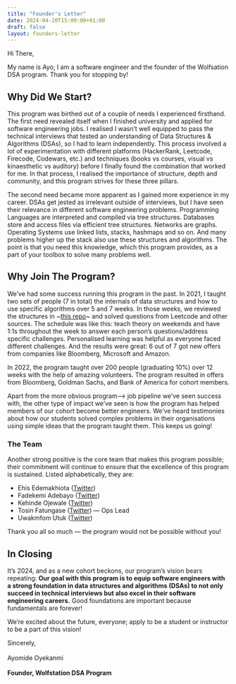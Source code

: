 ```yaml
---
title: "Founder's Letter"
date: 2024-04-20T15:09:00+01:00
draft: false
layout: founders-letter
---
```


Hi There,

My name is Ayo; I am a software engineer and the founder of the Wolfsation DSA program. Thank you for stopping by!

## Why Did We Start?
This program was birthed out of a couple of needs I experienced firsthand. The first need revealed itself when I finished university and applied for software engineering jobs. I realised I wasn’t well equipped to pass the technical interviews that tested an understanding of Data Structures & Algorithms (DSAs), so I had to learn independently. This process involved a lot of experimentation with different platforms (HackerRank, Leetcode, Firecode, Codewars, etc.) and techniques (books vs courses, visual vs kinaesthetic vs auditory) before I finally found the combination that worked for me. In that process, I realised the importance of structure, depth and community, and this program strives for these three pillars.

The second need became more apparent as I gained more experience in my career. DSAs get jested as irrelevant outside of interviews, but I have seen their relevance in different software engineering problems. Programming Languages are interpreted and compiled via tree structures. Databases store and access files via efficient tree structures. Networks are graphs. Operating Systems use linked lists, stacks, hashmaps and so on. And many problems higher up the stack also use these structures and algorithms. The point is that you need this knowledge, which this program provides, as a part of your toolbox to solve many problems well. 

## Why Join The Program?

We’ve had some success running this program in the past. In 2021, I taught two sets of people (7 in total) the internals of data structures and how to use specific algorithms over 5 and 7 weeks. In those weeks, we reviewed the structures in ~[this repo](https://github.com/oyekanmiayo/data-structures-all-langs)~ and solved questions from Leetcode and other sources. The schedule was like this: teach theory on weekends and have 1:1s throughout the week to answer each person’s questions/address specific challenges. Personalised learning was helpful as everyone faced different challenges. And the results were great: 6 out of 7 got new offers from companies like Bloomberg, Microsoft and Amazon.

In 2022, the program taught over 200 people (graduating 10%) over 12 weeks with the help of amazing volunteers. The program resulted in offers from Bloomberg, Goldman Sachs, and Bank of America for cohort members.

Apart from the more obvious program—> job pipeline we’ve seen success with, the other type of impact we’ve seen is how the program has helped members of our cohort become better engineers. We’ve heard testimonies about how our students solved complex problems in their organisations using simple ideas that the program taught them. This keeps us going!

### The Team

Another strong positive is the core team that makes this program possible; their commitment will continue to ensure that the excellence of this program is sustained. Listed alphabetically, they are:
* Ehis Edemakhiota ([Twitter](https://x.com/ehizman__))
* Fadekemi Adebayo ([Twitter](https://twitter.com/_fadekemi_a))
* Kehinde Ojewale ([Twitter](https://x.com/KennyOjewale))
* Tosin Fatungase ([Twitter](https://twitter.com/oluwatosinfatun)) — Ops Lead
* Uwakmfom Utuk ([Twitter](https://x.com/Utuk349))

Thank you all so much — the program would not be possible without you!

## In Closing

It’s 2024, and as a new cohort beckons, our program’s vision bears repeating: **Our goal with this program is to equip software engineers with a strong foundation in data structures and algorithms (DSAs) to not only succeed in technical interviews but also excel in their software engineering careers.** Good foundations are important because fundamentals are forever!

We’re excited about the future, everyone; apply to be a student or instructor to be a part of this vision!

Sincerely, </br>  
Ayomide Oyekanmi </br>  
 **Founder, Wolfstation DSA Program**
